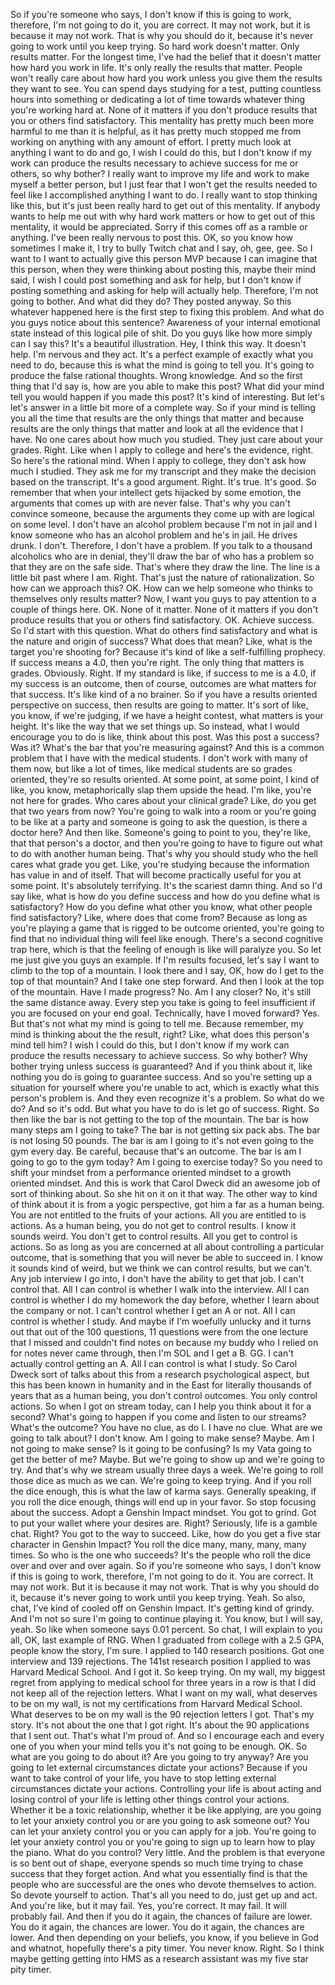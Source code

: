  So if you're someone who says, I don't know if this is going to work, therefore, I'm not going to do it, you are correct. It may not work, but it is because it may not work. That is why you should do it, because it's never going to work until you keep trying. So hard work doesn't matter. Only results matter. For the longest time, I've had the belief that it doesn't matter how hard you work in life. It's only really the results that matter. People won't really care about how hard you work unless you give them the results they want to see. You can spend days studying for a test, putting countless hours into something or dedicating a lot of time towards whatever thing you're working hard at. None of it matters if you don't produce results that you or others find satisfactory. This mentality has pretty much been more harmful to me than it is helpful, as it has pretty much stopped me from working on anything with any amount of effort. I pretty much look at anything I want to do and go, I wish I could do this, but I don't know if my work can produce the results necessary to achieve success for me or others, so why bother? I really want to improve my life and work to make myself a better person, but I just fear that I won't get the results needed to feel like I accomplished anything I want to do. I really want to stop thinking like this, but it's just been really hard to get out of this mentality. If anybody wants to help me out with why hard work matters or how to get out of this mentality, it would be appreciated. Sorry if this comes off as a ramble or anything. I've been really nervous to post this. OK, so you know how sometimes I make it, I try to bully Twitch chat and I say, oh, gee, gee. So I want to I want to actually give this person MVP because I can imagine that this person, when they were thinking about posting this, maybe their mind said, I wish I could post something and ask for help, but I don't know if posting something and asking for help will actually help. Therefore, I'm not going to bother. And what did they do? They posted anyway. So this whatever happened here is the first step to fixing this problem. And what do you guys notice about this sentence? Awareness of your internal emotional state instead of this logical pile of shit. Do you guys like how more simply can I say this? It's a beautiful illustration. Hey, I think this way. It doesn't help. I'm nervous and they act. It's a perfect example of exactly what you need to do, because this is what the mind is going to tell you. It's going to produce the false rational thoughts. Wrong knowledge. And so the first thing that I'd say is, how are you able to make this post? What did your mind tell you would happen if you made this post? It's kind of interesting. But let's let's answer in a little bit more of a complete way. So if your mind is telling you all the time that results are the only things that matter and because results are the only things that matter and look at all the evidence that I have. No one cares about how much you studied. They just care about your grades. Right. Like when I apply to college and here's the evidence, right. So here's the rational mind. When I apply to college, they don't ask how much I studied. They ask me for my transcript and they make the decision based on the transcript. It's a good argument. Right. It's true. It's good. So remember that when your intellect gets hijacked by some emotion, the arguments that comes up with are never false. That's why you can't convince someone, because the arguments they come up with are logical on some level. I don't have an alcohol problem because I'm not in jail and I know someone who has an alcohol problem and he's in jail. He drives drunk. I don't. Therefore, I don't have a problem. If you talk to a thousand alcoholics who are in denial, they'll draw the bar of who has a problem so that they are on the safe side. That's where they draw the line. The line is a little bit past where I am. Right. That's just the nature of rationalization. So how can we approach this? OK. How can we help someone who thinks to themselves only results matter? Now, I want you guys to pay attention to a couple of things here. OK. None of it matter. None of it matters if you don't produce results that you or others find satisfactory. OK. Achieve success. So I'd start with this question. What do others find satisfactory and what is the nature and origin of success? What does that mean? Like, what is the target you're shooting for? Because it's kind of like a self-fulfilling prophecy. If success means a 4.0, then you're right. The only thing that matters is grades. Obviously. Right. If my standard is like, if success to me is a 4.0, if my success is an outcome, then of course, outcomes are what matters for that success. It's like kind of a no brainer. So if you have a results oriented perspective on success, then results are going to matter. It's sort of like, you know, if we're judging, if we have a height contest, what matters is your height. It's like the way that we set things up. So instead, what I would encourage you to do is like, think about this post. Was this post a success? Was it? What's the bar that you're measuring against? And this is a common problem that I have with the medical students. I don't work with many of them now, but like a lot of times, like medical students are so grades oriented, they're so results oriented. At some point, at some point, I kind of like, you know, metaphorically slap them upside the head. I'm like, you're not here for grades. Who cares about your clinical grade? Like, do you get that two years from now? You're going to walk into a room or you're going to be like at a party and someone is going to ask the question, is there a doctor here? And then like. Someone's going to point to you, they're like, that that person's a doctor, and then you're going to have to figure out what to do with another human being. That's why you should study who the hell cares what grade you get. Like, you're studying because the information has value in and of itself. That will become practically useful for you at some point. It's absolutely terrifying. It's the scariest damn thing. And so I'd say like, what is how do you define success and how do you define what is satisfactory? How do you define what other you know, what other people find satisfactory? Like, where does that come from? Because as long as you're playing a game that is rigged to be outcome oriented, you're going to find that no individual thing will feel like enough. There's a second cognitive trap here, which is that the feeling of enough is like will paralyze you. So let me just give you guys an example. If I'm results focused, let's say I want to climb to the top of a mountain. I look there and I say, OK, how do I get to the top of that mountain? And I take one step forward. And then I look at the top of the mountain. Have I made progress? No. Am I any closer? No, it's still the same distance away. Every step you take is going to feel insufficient if you are focused on your end goal. Technically, have I moved forward? Yes. But that's not what my mind is going to tell me. Because remember, my mind is thinking about the the result, right? Like, what does this person's mind tell him? I wish I could do this, but I don't know if my work can produce the results necessary to achieve success. So why bother? Why bother trying unless success is guaranteed? And if you think about it, like nothing you do is going to guarantee success. And so you're setting up a situation for yourself where you're unable to act, which is exactly what this person's problem is. And they even recognize it's a problem. So what do we do? And so it's odd. But what you have to do is let go of success. Right. So then like the bar is not getting to the top of the mountain. The bar is how many steps am I going to take? The bar is not getting six pack abs. The bar is not losing 50 pounds. The bar is am I going to it's not even going to the gym every day. Be careful, because that's an outcome. The bar is am I going to go to the gym today? Am I going to exercise today? So you need to shift your mindset from a performance oriented mindset to a growth oriented mindset. And this is work that Carol Dweck did an awesome job of sort of thinking about. So she hit on it on it that way. The other way to kind of think about it is from a yogic perspective, got him a far as a human being. You are not entitled to the fruits of your actions. All you are entitled to is actions. As a human being, you do not get to control results. I know it sounds weird. You don't get to control results. All you get to control is actions. So as long as you are concerned at all about controlling a particular outcome, that is something that you will never be able to succeed in. I know it sounds kind of weird, but we think we can control results, but we can't. Any job interview I go into, I don't have the ability to get that job. I can't control that. All I can control is whether I walk into the interview. All I can control is whether I do my homework the day before, whether I learn about the company or not. I can't control whether I get an A or not. All I can control is whether I study. And maybe if I'm woefully unlucky and it turns out that out of the 100 questions, 11 questions were from the one lecture that I missed and couldn't find notes on because my buddy who I relied on for notes never came through, then I'm SOL and I get a B. GG. I can't actually control getting an A. All I can control is what I study. So Carol Dweck sort of talks about this from a research psychological aspect, but this has been known in humanity and in the East for literally thousands of years that as a human being, you don't control outcomes. You only control actions. So when I got on stream today, can I help you think about it for a second? What's going to happen if you come and listen to our streams? What's the outcome? You have no clue, as do I. I have no clue. What are we going to talk about? I don't know. Am I going to make sense? Maybe. Am I not going to make sense? Is it going to be confusing? Is my Vata going to get the better of me? Maybe. But we're going to show up and we're going to try. And that's why we stream usually three days a week. We're going to roll those dice as much as we can. We're going to keep trying. And if you roll the dice enough, this is what the law of karma says. Generally speaking, if you roll the dice enough, things will end up in your favor. So stop focusing about the success. Adopt a Genshin Impact mindset. You got to grind. Got to put your wallet where your desires are. Right? Seriously, life is a gamble chat. Right? You got to the way to succeed. Like, how do you get a five star character in Genshin Impact? You roll the dice many, many, many, many times. So who is the one who succeeds? It's the people who roll the dice over and over and over again. So if you're someone who says, I don't know if this is going to work, therefore, I'm not going to do it. You are correct. It may not work. But it is because it may not work. That is why you should do it, because it's never going to work until you keep trying. Yeah. So also, chat, I've kind of cooled off on Genshin Impact. It's getting kind of grindy. And I'm not so sure I'm going to continue playing it. You know, but I will say, yeah. So like when someone says 0.01 percent. So chat, I will explain to you all, OK, last example of RNG. When I graduated from college with a 2.5 GPA, people know the story, I'm sure. I applied to 140 research positions. Got one interview and 139 rejections. The 141st research position I applied to was Harvard Medical School. And I got it. So keep trying. On my wall, my biggest regret from applying to medical school for three years in a row is that I did not keep all of the rejection letters. What I want on my wall, what deserves to be on my wall, is not my certifications from Harvard Medical School. What deserves to be on my wall is the 90 rejection letters I got. That's my story. It's not about the one that I got right. It's about the 90 applications that I sent out. That's what I'm proud of. And so I encourage each and every one of you when your mind tells you it's not going to be enough. OK. So what are you going to do about it? Are you going to try anyway? Are you going to let external circumstances dictate your actions? Because if you want to take control of your life, you have to stop letting external circumstances dictate your actions. Controlling your life is about acting and losing control of your life is letting other things control your actions. Whether it be a toxic relationship, whether it be like applying, are you going to let your anxiety control you or are you going to ask someone out? You can let your anxiety control you or you can apply for a job. You're going to let your anxiety control you or you're going to sign up to learn how to play the piano. What do you control? Very little. And the problem is that everyone is so bent out of shape, everyone spends so much time trying to chase success that they forget action. And what you essentially find is that the people who are successful are the ones who devote themselves to action. So devote yourself to action. That's all you need to do, just get up and act. And you're like, but it may fail. Yes, you're correct. It may fail. It will probably fail. And then if you do it again, the chances of failure are lower. You do it again, the chances are lower. You do it again, the chances are lower. And then depending on your beliefs, you know, if you believe in God and whatnot, hopefully there's a pity timer. You never know. Right. So I think maybe getting getting into HMS as a research assistant was my five star pity timer.